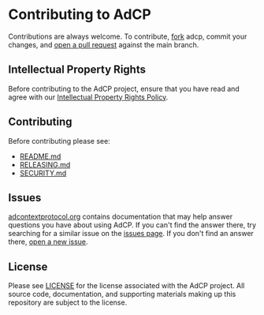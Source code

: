# Contributing to AdCP
Contributions are always welcome. To contribute, [fork](https://help.github.com/articles/fork-a-repo/) adcp,
commit your changes, and [open a pull request](https://help.github.com/articles/using-pull-requests/) against the
main branch.

## Intellectual Property Rights
Before contributing to the AdCP project, ensure that you have read and agree with our [Intellectual Property Rights Policy](https://github.com/adcontextprotocol/adcp/blob/main/IPR_POLICY.md).

## Contributing
Before contributing please see:
- [README.md](https://github.com/adcontextprotocol/adcp/blob/main/README.md)
- [RELEASING.md](https://github.com/adcontextprotocol/adcp/blob/main/RELEASING.md)
- [SECURITY.md](https://github.com/adcontextprotocol/adcp/blob/main/SECURITY.md)

## Issues
[adcontextprotocol.org](http://adcontextprotocol.org/) contains documentation that may help answer questions you have about using AdCP.
If you can't find the answer there, try searching for a similar issue on the [issues page](https://github.com/adcontextprotocol/adcp/issues).
If you don't find an answer there, [open a new issue](https://github.com/adcontextprotocol/adcp/issues/new).

## License
Please see [LICENSE](https://github.com/adcontextprotocol/adcp/blob/main/LICENSE) for the license associated with the AdCP project.
All source code, documentation, and supporting materials making up this repository are subject to the license.
